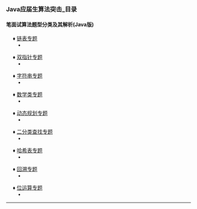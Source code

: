 ### <a name="2">Java应届生算法突击_目录</a> <br>
   
#### <a name="21">笔面试算法题型分类及其解析(Java版)</a>
&ensp;&ensp; ♦ <a name="211">[链表专题](./Java应届生算法突击/笔面试算法题型分类及其解析(Java版)/链表专题)</a> <br>
&ensp;&ensp;&ensp;&ensp; • []()<br>

&ensp;&ensp; ♦ <a name="212">[双指针专题](./Java应届生算法突击/笔面试算法题型分类及其解析(Java版)/双指针专题)</a> <br>
&ensp;&ensp;&ensp;&ensp; • []()<br>

&ensp;&ensp; ♦ <a name="213">[字符串专题](./Java应届生算法突击/笔面试算法题型分类及其解析(Java版)/字符串专题)</a> <br>
&ensp;&ensp;&ensp;&ensp; • []()<br>

&ensp;&ensp; ♦ <a name="214">[数学类专题](./Java应届生算法突击/笔面试算法题型分类及其解析(Java版)/数学类专题)</a> <br>
&ensp;&ensp;&ensp;&ensp; • []()<br>

&ensp;&ensp; ♦ <a name="215">[动态规划专题](./Java应届生算法突击/笔面试算法题型分类及其解析(Java版)/动态规划专题)</a> <br>
&ensp;&ensp;&ensp;&ensp; • []()<br>

&ensp;&ensp; ♦ <a name="216">[二分类查找专题](./Java应届生算法突击/笔面试算法题型分类及其解析(Java版)/二分类查找专题)</a> <br>
&ensp;&ensp;&ensp;&ensp; • []()<br>

&ensp;&ensp; ♦ <a name="217">[哈希表专题](./Java应届生算法突击/笔面试算法题型分类及其解析(Java版)/哈希表专题)</a> <br>
&ensp;&ensp;&ensp;&ensp; • []()<br>

&ensp;&ensp; ♦ <a name="218">[回溯专题](./Java应届生算法突击/笔面试算法题型分类及其解析(Java版)/回溯专题)</a> <br>
&ensp;&ensp;&ensp;&ensp; • []()<br>

&ensp;&ensp; ♦ <a name="219">[位运算专题](./Java应届生算法突击/笔面试算法题型分类及其解析(Java版)/位运算专题)</a> <br>
&ensp;&ensp;&ensp;&ensp; • []()<br>

---